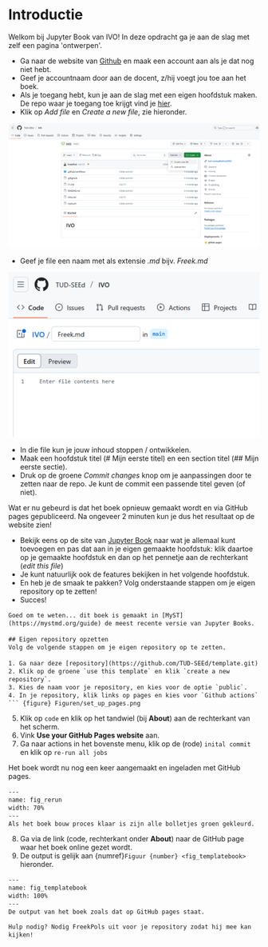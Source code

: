# Introductie

Welkom bij Jupyter Book van IVO! In deze opdracht ga je aan de slag met zelf een pagina 'ontwerpen'.

* Ga naar de website van [Github](https://github.com) en maak een account aan als je dat nog niet hebt.
* Geef je accountnaam door aan de docent, z/hij voegt jou toe aan het boek.
* Als je toegang hebt, kun je aan de slag met een eigen hoofdstuk maken. De repo waar je toegang toe krijgt vind je [hier](https://github.com/TUD-SEEd/IVO).
* Klik op *Add file* en *Create a new file*, zie hieronder.

![](./Figuren/newpage.png)

* Geef je file een naam met als extensie *.md* bijv. *Freek.md*

![](./Figuren/naambestand.PNG)

* In die file kun je jouw inhoud stoppen / ontwikkelen. 
* Maak een hoofdstuk titel (# Mijn eerste titel) en een section titel (## Mijn eerste sectie). 
* Druk op de groene *Commit changes* knop om je aanpassingen door te zetten naar de repo. Je kunt de commit een passende titel geven (of niet).

Wat er nu gebeurd is dat het boek opnieuw gemaakt wordt en via GitHub pages gepubliceerd. Na ongeveer 2 minuten kun je dus het resultaat op de website zien!

* Bekijk eens op de site van [Jupyter Book](https://jupyterbook.org/en/stable/content/index.html) naar wat je allemaal kunt toevoegen en pas dat aan in je eigen gemaakte hoofdstuk: klik daartoe op je gemaakte hoofdstuk en dan op het pennetje aan de rechterkant (*edit this file*)
* Je kunt natuurlijk ook de features bekijken in het volgende hoofdstuk.
* En heb je de smaak te pakken? Volg onderstaande stappen om je eigen repository op te zetten!
* Succes!

```{note}
Goed om te weten... dit boek is gemaakt in [MyST](https://mystmd.org/guide) de meest recente versie van Jupyter Books.

## Eigen repository opzetten
Volg de volgende stappen om je eigen repository op te zetten. 

1. Ga naar deze [repository](https://github.com/TUD-SEEd/template.git)
2. Klik op de groene `use this template` en klik `create a new repository`.
3. Kies de naam voor je repository, en kies voor de optie `public`.
4. In je repository, klik links op pages en kies voor `Github actions`
``` {figure} Figuren/set_up_pages.png
```
5. Klik op `code` en klik op het tandwiel (bij **About**) aan de rechterkant van het scherm. 
6. Vink **Use your GitHub Pages website** aan.
7. Ga naar actions in het bovenste menu, klik op de (rode) `inital commit` en klik op `re-run all jobs`

Het boek wordt nu nog een keer aangemaakt en ingeladen met GitHub pages. 

```{figure} Figuren/rerunjobs.PNG
---
name: fig_rerun
width: 70%
---
Als het boek bouw proces klaar is zijn alle bolletjes groen gekleurd.
```

8. Ga via de link (code, rechterkant onder **About**) naar de GitHub page waar het boek online gezet wordt.
9. De output is gelijk aan {numref}`Figuur {number} <fig_templatebook>` hieronder.

``` {figure} figures/templateboekoutput.PNG
---
name: fig_templatebook
width: 100%
---
De output van het boek zoals dat op GitHub pages staat.
```

```{tip}
Hulp nodig? Nodig FreekPols uit voor je repository zodat hij mee kan kijken!
```